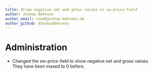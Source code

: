 ```yaml
---
title: Allow negative net and gross values in sw-price-field
author: Joshua Behrens
author_email: code@joshua-behrens.de
author_github: @JoshuaBehrens
---
```

# Administration
* Changed the sw-price-field to show negative net and gross values. They have been maxed to 0 before.
